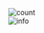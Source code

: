 ![count](https://count.getloli.com/get/@hgjazhgj)  
![info](https://github-readme-stats.vercel.app/api?username=hgjazhgj&show_icons=true)  
